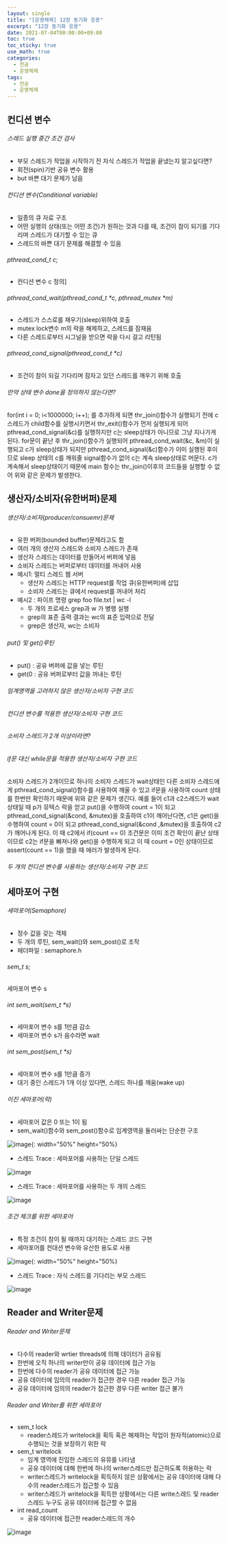 ```yaml
---
layout: single
title: "[운영체제] 12장 동기화 응용"
excerpt: "12장 동기화 응용"
date: 2021-07-04T00:00:00+09:00
toc: true
toc_sticky: true
use_math: true
categories:
  - 전공
  - 운영체제
tags:
  - 전공
  - 운영체제
---
```


## 컨디션 변수

###### 스레드 실행 중간 조건 검사

- 부모 스레드가 작업을 시작하기 전 자식 스레드가 작업을 끝냈는지 알고싶다면?
- 회전(spin)기반 공유 변수 활용
- but 바쁜 대기 문제가 남음

###### 컨디션 변수(Conditional variable)

- 일종의 큐 자료 구조
- 어떤 실행의 상태(또는 어떤 조건)가 원하는 것과 다를 때, 조건이 참이 되기를 기다리며 스레드가 대기할 수 있는 큐
- 스레드의 바쁜 대기 문제를 해결할 수 있음

###### pthread_cond_t c;

- 컨디션 변수 c 정의]

###### pthread_cond_wait(pthread_cond_t *c, pthread_mutex *m)

- 스레드가 스스로를 재우기(sleep)위하여 호출
- mutex lock변수 m의 락을 해제하고, 스레드를 잠재움
- 다른 스레드로부터 시그널을 받으면 락을 다시 걸고 리턴됨

###### pthread_cond_signal(pthread_cond_t *c)

- 조건이 참이 되길 기다리며 잠자고 있던 스레드를 깨우기 위해 호출

###### 만약 상태 변수 done을 정의하지 않는다면?

for(int i = 0; i<1000000; i++); 를 추가하게 되면 thr_join()함수가 실행되기 전에 c스레드가 child함수를 실행시키면서 thr_exit()함수가 먼저 실행되게 되어 pthread_cond_signal(&c)를 실행하지만 c는 sleep상태가 아니므로 그냥 지나가게 된다. for문이 끝난 후 thr_join()함수가 실행되어 pthread_cond_wait(&c, &m)이 실행되고 c가 sleep상태가 되지만 pthread_cond_signal(&c)함수가 이미 실행된 후이므로 sleep 상태의 c를 깨워줄 signal함수가 없어 c는 계속 sleep상태로 머문다. c가 계속해서 sleep상태이기 때문에 main 함수는 thr_join()이후의 코드들을 실행할 수 없어 위와 같은 문제가 발생한다.

## 생산자/소비자(유한버퍼)문제

###### 생산자/소비자(producer/consuemr)문제

- 유한 버퍼(bounded buffer)문제라고도 함
- 여러 개의 생산자 스레드와 소비자 스레드가 존재
- 생산자 스레드는 데이터를 만들어서 버퍼에 넣음
- 소비자 스레드는 버퍼로부터 데이터를 꺼내어 사용
- 예시1: 멀티 스레드 웹 서버
    - 생산자 스레드는 HTTP request를 작업 큐(유한버퍼)에 삽입
    - 소비자 스레드는 큐에서 request를 꺼내어 처리
- 예시2 : 파이프 명령 grep foo file.txt | wc -l
    - 두 개의 프로세스 grep과 w 가 병행 실행
    - grep의 표준 출력 결과는 wc의 표준 입력으로 전달
    - grep은 생산자, wc는 소비자

###### put() 및 get()루틴

- put() : 공유 버퍼에 값을 넣는 루틴
- get(0 : 공유 버퍼로부터 값을 꺼내는 루틴

###### 임계영역을 고려하지 않은 생산자/소비자 구현 코드

###### 컨디션 변수를 적용한 생산자/소비자 구현 코드

###### 소비자 스레드가 2개 이상이라면?

###### if문 대신 while문을 적용한 생산자/소비자 구현 코드

소비자 스레드가 2개이므로 하나의 소비자 스레드가 wait상태인 다른 소비자 스레드에게 pthread_cond_signal()함수를 사용하여 깨울 수 있고 if문을 사용하여 count 상태를 한번만 확인하기 때문에 위와 같은 문제가 생긴다. 예를 들어 c1과 c2스레드가 wait상태일 때 p가 뮤텍스 락을 얻고 put()을 수행하여 count = 1이 되고 pthread_cond_signal(&cond, &mutex)을 호출하여 c1이 깨어난다면, c1은 get()을 수행하여 count = 0이 되고 pthread_cond_signal(&cond ,&mutex)을 호출하여 c2가 깨어나게 된다. 이 때 c2에서 if(count == 0) 조건문은 이미 조건 확인이 끝난 상태이므로 c2는 if문을 빠져나와 get()을 수행하게 되고 이 때 count = 0인 상태이므로 assert(count == 1)을 했을 때 에러가 발생하게 된다.

###### 두 개의 컨디션 변수를 사용하는 생산자/소비자 구현 코드

## 세마포어 구현

###### 세마포어(Semaphore)

- 정수 값을 갖는 객체
- 두 개의 루틴, sem_wait()와 sem_post()로 조작
- 헤더파일 : semaphore.h

###### sem_t s;

세마포어 변수 s

###### int sem_wait(sem_t *s)

- 세마포어 변수 s를 1만큼 감소
- 세마포어 변수 s가 음수라면 wait

###### int sem_post(sem_t *s)

- 세마포어 변수 s를 1만큼 증가
- 대기 중인 스레드가 1개 이상 있다면, 스레드 하나를 깨움(wake up)

###### 이진 세마포어(락)

- 세마포어 값은 0 또는 1이 됨
- sem_wait()함수와 sem_post()함수로 임계영역을 둘러싸는 단순한 구조

![image](https://user-images.githubusercontent.com/60471550/235690774-2b34fdbf-97b7-4fd5-b032-229884f57d9f.png){: width="50%" height="50%}

- 스레드 Trace : 세마포어를 사용하는 단일 스레드

![image](https://user-images.githubusercontent.com/60471550/235690836-ab722804-5872-40df-ab21-5a3fb4f6faa3.png)

- 스레드 Trace : 세마포어를 사용하는 두 개의 스레드

![image](https://user-images.githubusercontent.com/60471550/235690870-b27fcdc6-dc7b-447b-8891-807a1d4f6a24.png)

###### 조건 체크를 위한 세마포어

- 특정 조건이 참이 될 때까지 대기하는 스레드 코드 구현
- 세마포어를 컨대션 변수와 유산한 용도로 사용

![image](https://user-images.githubusercontent.com/60471550/235690897-d1a47348-197e-4340-b153-89775becdeaa.png){: width="50%" height="50%}

- 스레드 Trace : 자식 스레드를 기다리는 부모 스레드

![image](https://user-images.githubusercontent.com/60471550/235690920-aca8a9be-8e6e-4a17-9c5c-f3cd3e789104.png)

## Reader and Writer문제

###### Reader and Writer문제

- 다수의 reader와  wrtier threads에 의해 데이터가 공유됨
- 한번에 오직 하나의 writer만이 공유 데이터에 접근 가능
- 한번에 다수의 reader가 공유 데이터에 접근 가능
- 공유 데이터에 임의의 reader가 접근한 경우 다른 reader 접근 가능
- 공유 데이터에 임의의 reader가 접근한 경우 다른 writer 접근 불가

###### Reader and Writer를 위한 세마포어

- sem_t lock
    - reader스레드가 writelock을 획득 혹은 해제하는 작업이 원자적(atomic)으로 수행되는 것을 보장하기 위한 락
- sem_t writelock
    - 임계 영역에 진입한 스레드의 유뮤를 나타냄
    - 공유 데이터에 대해 한번에 하나의 writer스레드만 접근하도록 허용하는 락
    - writer스레드가 writelock을 획득하지 않은 상황에서는 공유 데이터에 대해 다수의 reader스레드가 접근할 수 있음
    - writer스레드가 writelock을 획득한 상황에서는 다른 write스레드 및 reader스레드 누구도 공유 데이터에 접근할 수 없음
- int read_count
    - 공유 데이터에 접근한 reader스레드의 개수

![image](https://user-images.githubusercontent.com/60471550/235690951-a5cdd82f-792b-4543-9dac-40628da48a6d.png)
